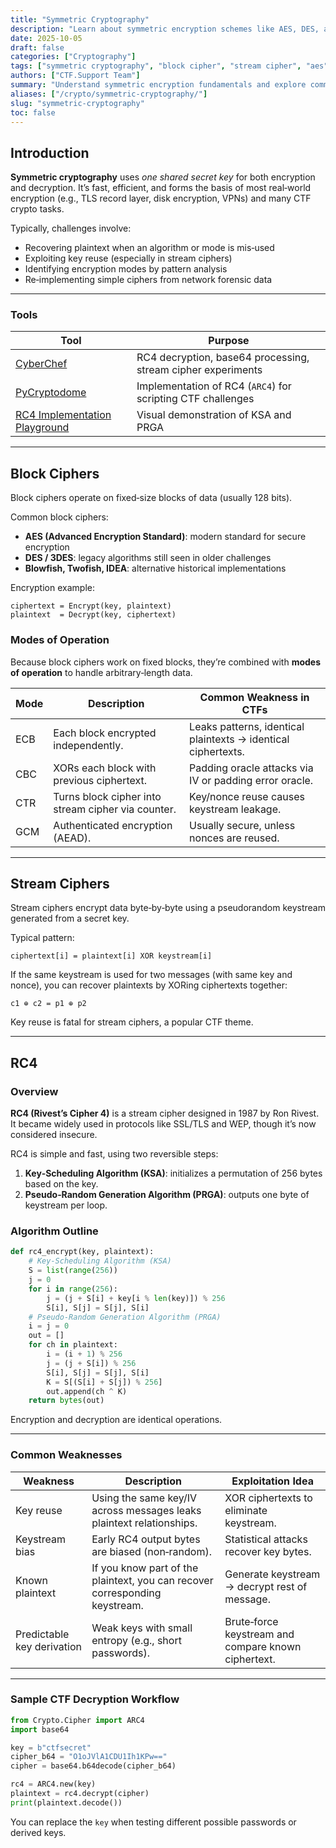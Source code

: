 ```yaml
---
title: "Symmetric Cryptography"
description: "Learn about symmetric encryption schemes like AES, DES, and RC4. Understand key reuse issues, stream cipher weaknesses, and how to break improperly used symmetric systems in CTF challenges."
date: 2025-10-05
draft: false
categories: ["Cryptography"]
tags: ["symmetric cryptography", "block cipher", "stream cipher", "aes", "rc4", "crypto", "cryptanalysis"]
authors: ["CTF.Support Team"]
summary: "Understand symmetric encryption fundamentals and explore common block and stream ciphers such as AES and RC4, including analysis and exploitation techniques used in CTF challenges."
aliases: ["/crypto/symmetric-cryptography/"]
slug: "symmetric-cryptography"
toc: false
---
```


## Introduction

**Symmetric cryptography** uses *one shared secret key* for both encryption and decryption.
It’s fast, efficient, and forms the basis of most real‑world encryption (e.g., TLS record layer, disk encryption, VPNs) and many CTF crypto tasks.

Typically, challenges involve:

- Recovering plaintext when an algorithm or mode is mis‑used
- Exploiting key reuse (especially in stream ciphers)
- Identifying encryption modes by pattern analysis
- Re‑implementing simple ciphers from network forensic data

---

### Tools

| Tool                                                                      | Purpose                                                      |
|---------------------------------------------------------------------------|--------------------------------------------------------------|
| [CyberChef](https://gchq.github.io/CyberChef/)                            | RC4 decryption, base64 processing, stream cipher experiments |
| [PyCryptodome](https://pycryptodome.readthedocs.io/)                      | Implementation of RC4 (`ARC4`) for scripting CTF challenges  |
| [RC4 Implementation Playground](https://asecuritysite.com/encryption/rc4) | Visual demonstration of KSA and PRGA                         |

---

## Block Ciphers

Block ciphers operate on fixed‑size blocks of data (usually 128 bits).

Common block ciphers:

- **AES (Advanced Encryption Standard)**: modern standard for secure encryption
- **DES / 3DES**: legacy algorithms still seen in older challenges
- **Blowfish, Twofish, IDEA**: alternative historical implementations

Encryption example:

```text
ciphertext = Encrypt(key, plaintext)
plaintext  = Decrypt(key, ciphertext)
```

### Modes of Operation

Because block ciphers work on fixed blocks, they’re combined with **modes of operation** to handle arbitrary‑length data.

| Mode | Description                                        | Common Weakness in CTFs                                        |
|------|----------------------------------------------------|----------------------------------------------------------------|
| ECB  | Each block encrypted independently.                | Leaks patterns, identical plaintexts -> identical ciphertexts. |
| CBC  | XORs each block with previous ciphertext.          | Padding oracle attacks via IV or padding error oracle.         |
| CTR  | Turns block cipher into stream cipher via counter. | Key/nonce reuse causes keystream leakage.                      |
| GCM  | Authenticated encryption (AEAD).                   | Usually secure, unless nonces are reused.                      |

---

## Stream Ciphers

Stream ciphers encrypt data byte‑by‑byte using a pseudorandom keystream generated from a secret key.

Typical pattern:

```text
ciphertext[i] = plaintext[i] XOR keystream[i]
```

If the same keystream is used for two messages (with same key and nonce), you can recover plaintexts by XORing ciphertexts together:

```text
c1 ⊕ c2 = p1 ⊕ p2
```

Key reuse is fatal for stream ciphers, a popular CTF theme.

---

## RC4

### Overview

**RC4 (Rivest’s Cipher 4)** is a stream cipher designed in 1987 by Ron Rivest.
It became widely used in protocols like SSL/TLS and WEP, though it’s now considered insecure.

RC4 is simple and fast, using two reversible steps:

1. **Key‑Scheduling Algorithm (KSA)**: initializes a permutation of 256 bytes based on the key.
2. **Pseudo‑Random Generation Algorithm (PRGA)**: outputs one byte of keystream per loop.

### Algorithm Outline

```python
def rc4_encrypt(key, plaintext):
    # Key-Scheduling Algorithm (KSA)
    S = list(range(256))
    j = 0
    for i in range(256):
        j = (j + S[i] + key[i % len(key)]) % 256
        S[i], S[j] = S[j], S[i]
    # Pseudo-Random Generation Algorithm (PRGA)
    i = j = 0
    out = []
    for ch in plaintext:
        i = (i + 1) % 256
        j = (j + S[i]) % 256
        S[i], S[j] = S[j], S[i]
        K = S[(S[i] + S[j]) % 256]
        out.append(ch ^ K)
    return bytes(out)
```

Encryption and decryption are identical operations.

---

### Common Weaknesses

| Weakness                   | Description                                                                 | Exploitation Idea                                   |
|----------------------------|-----------------------------------------------------------------------------|-----------------------------------------------------|
| Key reuse                  | Using the same key/IV across messages leaks plaintext relationships.        | XOR ciphertexts to eliminate keystream.             |
| Keystream bias             | Early RC4 output bytes are biased (non‑random).                             | Statistical attacks recover key bytes.              |
| Known plaintext            | If you know part of the plaintext, you can recover corresponding keystream. | Generate keystream → decrypt rest of message.       |
| Predictable key derivation | Weak keys with small entropy (e.g., short passwords).                       | Brute‑force keystream and compare known ciphertext. |

---

### Sample CTF Decryption Workflow

```python
from Crypto.Cipher import ARC4
import base64

key = b"ctfsecret"
cipher_b64 = "O1oJVlA1CDU1Ih1KPw=="
cipher = base64.b64decode(cipher_b64)

rc4 = ARC4.new(key)
plaintext = rc4.decrypt(cipher)
print(plaintext.decode())
```

You can replace the `key` when testing different possible passwords or derived keys.
